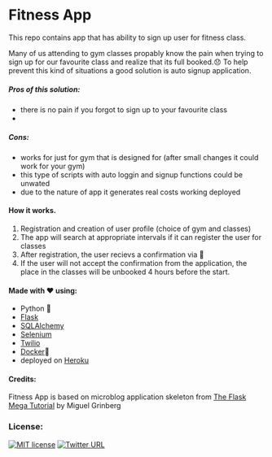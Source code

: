 # Fitness App
This repo contains app that has ability to sign up user for fitness class.


Many of us attending to gym classes propably know the pain when trying to sign up for our favourite class and realize that its full booked.:disappointed: To help prevent this kind of situations a good solution is auto signup application. 

##### Pros of this solution:
* there is no pain if you forgot to sign up to your favourite class
* 

##### Cons:
* works for just for gym that is designed for (after small changes it could work for your gym)
* this type of scripts with auto loggin and signup functions could be unwated
* due to the nature of app it generates real costs working deployed

#### How it works.
1. Registration and creation of user profile (choice of gym and classes)
2. The app will search at appropriate intervals if it can register the user for classes
3. After registration, the user recievs a confirmation via :iphone:
4. If the user will not accept the confirmation from the application, the place in the classes will be unbooked 4 hours before the start.




#### Made with :heart: using:
* Python :snake:
* [Flask](https://github.com/pallets/flask)
* [SQLAlchemy](https://github.com/pallets/flask-sqlalchemy)
* [Selenium](https://github.com/SeleniumHQ/selenium)
* [Twilio](https://www.twilio.com/)
* [Docker](https://www.docker.com/):whale:
* deployed on [Heroku](https://www.heroku.com/)

#### Credits:
Fitness App is based on microblog application skeleton from [The Flask Mega Tutorial](https://blog.miguelgrinberg.com/post/the-flask-mega-tutorial-part-i-hello-world) by Miguel Grinberg

### License:
[![MIT license](http://img.shields.io/badge/license-MIT-brightgreen.svg)](http://opensource.org/licenses/MIT) [![Twitter URL](https://img.shields.io/twitter/url/https/twitter.com/fold_left.svg?style=social&label=%20%40mihalw28)](https://twitter.com/mihalw28)
